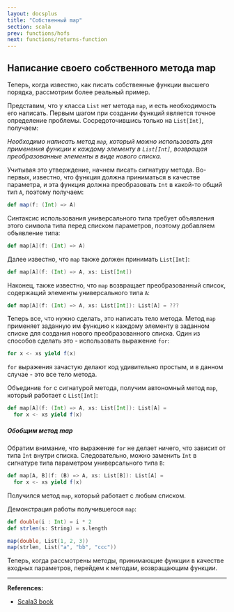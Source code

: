 ```yaml
---
layout: docsplus
title: "Собственный map"
section: scala
prev: functions/hofs
next: functions/returns-function
---
```


## Написание своего собственного метода map

Теперь, когда известно, как писать собственные функции высшего порядка, рассмотрим более реальный пример.

Представим, что у класса `List` нет метода `map`, и есть необходимость его написать. 
Первым шагом при создании функций является точное определение проблемы. 
Сосредоточившись только на `List[Int]`, получаем:

_Необходимо написать метод `map`, который можно использовать для применения функции к каждому элементу в `List[Int]`, 
возвращая преобразованные элементы в виде нового списка._

Учитывая это утверждение, начнем писать сигнатуру метода. 
Во-первых, известно, что функция должна приниматься в качестве параметра, 
и эта функция должна преобразовать `Int` в какой-то общий тип `A`, поэтому получаем:

```scala
def map(f: (Int) => A)
```

Синтаксис использования универсального типа требует объявления этого символа типа перед списком параметров, 
поэтому добавляем объявление типа:

```scala
def map[A](f: (Int) => A)
```

Далее известно, что `map` также должен принимать `List[Int]`:

```scala
def map[A](f: (Int) => A, xs: List[Int])
```

Наконец, также известно, что `map` возвращает преобразованный список, содержащий элементы универсального типа `A`:

```scala
def map[A](f: (Int) => A, xs: List[Int]): List[A] = ???
```

Теперь все, что нужно сделать, это написать тело метода. 
Метод `map` применяет заданную им функцию к каждому элементу в заданном списке 
для создания нового преобразованного списка. 
Один из способов сделать это - использовать выражение `for`:

```scala
for x <- xs yield f(x)
```

`for` выражения зачастую делают код удивительно простым, и в данном случае - это все тело метода.

Объединив `for` с сигнатурой метода, получим автономный метод `map`, который работает с `List[Int]`:

```scala
def map[A](f: (Int) => A, xs: List[Int]): List[A] =
  for x <- xs yield f(x)
```

##### Обобщим метод map

Обратим внимание, что выражение `for` не делает ничего, что зависит от типа `Int` внутри списка. 
Следовательно, можно заменить `Int` в сигнатуре типа параметром универсального типа `B`:

```scala mdoc:silent
def map[A, B](f: (B) => A, xs: List[B]): List[A] =
  for x <- xs yield f(x)
```

Получился метод `map`, который работает с любым списком. 

Демонстрация работы получившегося `map`:

```scala mdoc:silent
def double(i : Int) = i * 2
def strlen(s: String) = s.length
```

```scala mdoc
map(double, List(1, 2, 3))           
map(strlen, List("a", "bb", "ccc"))
```

Теперь, когда рассмотрены методы, принимающие функции в качестве входных параметров, 
перейдем к методам, возвращающим функции.


---

**References:**
- [Scala3 book](https://docs.scala-lang.org/scala3/book/fun-write-map-function.html)
